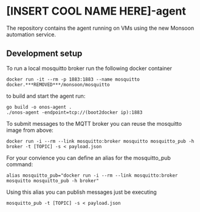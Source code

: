 [INSERT COOL NAME HERE]-agent
=============================
The repository contains the agent running on VMs using the new Monsoon automation service.

Development setup
-----------------
To run a local mosquitto broker run the following docker container

    docker run -it --rm -p 1883:1883 --name mosquitto docker.***REMOVED***/monsoon/mosquitto
    
to build and start the agent run:

    go build -o onos-agent .
    ./onos-agent -endpoint=tcp://(boot2docker ip):1883
    
To submit messages to the MQTT broker you can reuse the mosquitto image from above:

    docker run -i --rm --link mosquitto:broker mosquitto mosquitto_pub -h broker -t [TOPIC] -s < payload.json

For your convience you can define an alias for the mosquitto_pub command:
    
    alias mosquitto_pub="docker run -i --rm --link mosquitto:broker mosquitto mosquitto_pub -h broker"
    
Using this alias you can publish messages just be executing

    mosquitto_pub -t [TOPIC] -s < payload.json    